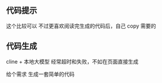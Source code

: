 ## 代码提示

这个比较可以
不过更喜欢阅读完生成的代码后，自己 copy 需要的

## 代码生成

cline + 本地大模型
经常超时和失败，不如在页面直接生成

给个需求 生成一套简单的代码
